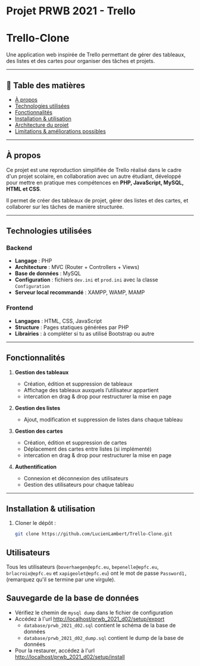 # Projet PRWB 2021 - Trello

# Trello-Clone

Une application web inspirée de Trello permettant de gérer des tableaux, des listes et des cartes pour organiser des tâches et projets.

---

## 🚀 Table des matières

- [À propos](#à-propos)  
- [Technologies utilisées](#technologies-utilisées)  
- [Fonctionnalités](#fonctionnalités)  
- [Installation & utilisation](#installation--utilisation)  
- [Architecture du projet](#architecture-du-projet)  
- [Limitations & améliorations possibles](#limitations--améliorations-possibles)

---

## À propos 

Ce projet est une reproduction simplifiée de Trello réalisé dans le cadre d'un projet scolaire, en collaboration avec un autre étudiant, développé pour mettre en pratique mes compétences en **PHP, JavaScript, MySQL, HTML et CSS**.  

Il permet de créer des tableaux de projet, gérer des listes et des cartes, et collaborer sur les tâches de manière structurée.  

---

## Technologies utilisées

### Backend
- **Langage** : PHP  
- **Architecture** : MVC (Router + Controllers + Views)  
- **Base de données** : MySQL  
- **Configuration** : fichiers `dev.ini` et `prod.ini` avec la classe `Configuration`  
- **Serveur local recommandé** : XAMPP, WAMP, MAMP  

### Frontend
- **Langages** : HTML, CSS, JavaScript  
- **Structure** : Pages statiques générées par PHP  
- **Librairies** : à compléter si tu as utilisé Bootstrap ou autre  

---

## Fonctionnalités

1. **Gestion des tableaux**
   - Création, édition et suppression de tableaux  
   - Affichage des tableaux auxquels l’utilisateur appartient
   - intercation en drag & drop pour restructurer la mise en page

2. **Gestion des listes**
   - Ajout, modification et suppression de listes dans chaque tableau  

3. **Gestion des cartes**
   - Création, édition et suppression de cartes  
   - Déplacement des cartes entre listes (si implémenté)
   - intercation en drag & drop pour restructurer la mise en page


4. **Authentification**
   - Connexion et déconnexion des utilisateurs  
   - Gestion des utilisateurs pour chaque tableau  

---

## Installation & utilisation

1. Cloner le dépôt :  
   ```bash
   git clone https://github.com/LucienLambert/Trello-Clone.git

## Utilisateurs

Tous les utilisateurs (`boverhaegen@epfc.eu`, `bepenelle@epfc.eu`, `brlacroix@epfc.eu` et `xapigeolet@epfc.eu`) ont le mot de passe `Password1,` (remarquez qu'il se termine par une virgule).

## Sauvegarde de la base de données

- Vérifiez le chemin de `mysql dump` dans le fichier de configuration
- Accédez à l'url [http://localhost/prwb_2021_d02/setup/export](http://localhost/prwb_2021_d02/setup/export) 
    - `database/prwb_2021_d02.sql` contient le schéma de la base de données
    - `database/prwb_2021_d02_dump.sql` contient le dump de la base de données
- Pour la restaurer, accédez à l'url [http://localhost/prwb_2021_d02/setup/install](http://localhost/prwb_2021_d02/setup/install)


